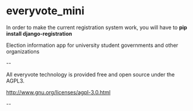 everyvote_mini
==============

In order to make the current registration system work, you will have to **pip install django-registration**

Election information app for university student governments and other organizations

--

All everyvote technology is provided free and open source under the AGPL3.

http://www.gnu.org/licenses/agpl-3.0.html

--
